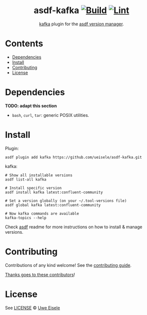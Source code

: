 <div align="center">

# asdf-kafka [![Build](https://github.com/ueisele/asdf-kafka/actions/workflows/build.yml/badge.svg)](https://github.com/ueisele/asdf-kafka/actions/workflows/build.yml) [![Lint](https://github.com/ueisele/asdf-kafka/actions/workflows/lint.yml/badge.svg)](https://github.com/ueisele/asdf-kafka/actions/workflows/lint.yml)


[kafka](https://github.com/ueisele/asdf-kafka) plugin for the [asdf version manager](https://asdf-vm.com).

</div>

# Contents

- [Dependencies](#dependencies)
- [Install](#install)
- [Contributing](#contributing)
- [License](#license)

# Dependencies

**TODO: adapt this section**

- `bash`, `curl`, `tar`: generic POSIX utilities.

# Install

Plugin:

```shell
asdf plugin add kafka https://github.com/ueisele/asdf-kafka.git
```

kafka:

```shell
# Show all installable versions
asdf list-all kafka

# Install specific version
asdf install kafka latest:confluent-community

# Set a version globally (on your ~/.tool-versions file)
asdf global kafka latest:confluent-community

# Now kafka commands are available
kafka-topics --help
```

Check [asdf](https://github.com/asdf-vm/asdf) readme for more instructions on how to
install & manage versions.

# Contributing

Contributions of any kind welcome! See the [contributing guide](contributing.md).

[Thanks goes to these contributors](https://github.com/ueisele/asdf-kafka/graphs/contributors)!

# License

See [LICENSE](LICENSE) © [Uwe Eisele](https://github.com/ueisele/)
